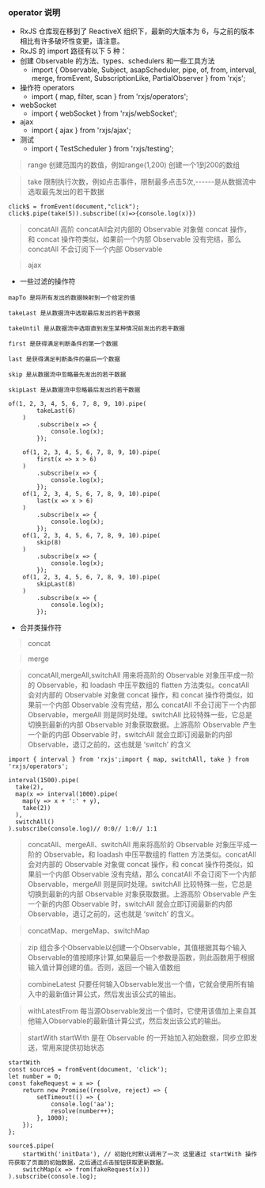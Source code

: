 ### operator 说明

* RxJS 仓库现在移到了 ReactiveX 组织下，最新的大版本为 6，与之前的版本相比有许多破坏性变更，请注意。
* RxJS 的 import 路径有以下 5 种：
* 创建 Observable 的方法、types、schedulers 和一些工具方法
    * import { Observable, Subject, asapScheduler, pipe, of, from, interval, merge, fromEvent, SubscriptionLike, PartialObserver } from 'rxjs';
* 操作符 operators
    * import { map, filter, scan } from 'rxjs/operators';
* webSocket
    * import { webSocket } from 'rxjs/webSocket';
* ajax
    * import { ajax } from 'rxjs/ajax';
* 测试
    * import { TestScheduler } from 'rxjs/testing';


> range 创建范围内的数值，例如range(1,200) 创建一个1到200的数组

> take 限制执行次数，例如点击事件，限制最多点击5次,------是从数据流中选取最先发出的若干数据

```
click$ = fromEvent(document,"click");
click$.pipe(take(5)).subscribe((x)=>{console.log(x)})
```

> concatAll  高阶 concatAll会对内部的 Observable 对象做 concat 操作，和 concat 操作符类似，如果前一个内部 Observable 没有完结，那么 concatAll 不会订阅下一个内部 Observable

> ajax 

* 一些过滤的操作符

```
mapTo 是将所有发出的数据映射到一个给定的值

takeLast 是从数据流中选取最后发出的若干数据

takeUntil 是从数据流中选取直到发生某种情况前发出的若干数据

first 是获得满足判断条件的第一个数据

last 是获得满足判断条件的最后一个数据

skip 是从数据流中忽略最先发出的若干数据

skipLast 是从数据流中忽略最后发出的若干数据

of(1, 2, 3, 4, 5, 6, 7, 8, 9, 10).pipe(
        takeLast(6)
    )
        .subscribe(x => {
            console.log(x);
        });

    of(1, 2, 3, 4, 5, 6, 7, 8, 9, 10).pipe(
        first(x => x > 6)
    )
        .subscribe(x => {
            console.log(x);
        });
    of(1, 2, 3, 4, 5, 6, 7, 8, 9, 10).pipe(
        last(x => x > 6)
    )
        .subscribe(x => {
            console.log(x);
        });
    of(1, 2, 3, 4, 5, 6, 7, 8, 9, 10).pipe(
        skip(8)
    )
        .subscribe(x => {
            console.log(x);
        });
    of(1, 2, 3, 4, 5, 6, 7, 8, 9, 10).pipe(
        skipLast(8)
    )
        .subscribe(x => {
            console.log(x);
        });
```

* 合并类操作符

> concat

> merge

> concatAll,mergeAll,switchAll 用来将高阶的 Observable 对象压平成一阶的 Observable，和 loadash 中压平数组的 flatten 方法类似。concatAll 会对内部的 Observable 对象做 concat 操作，和 concat 操作符类似，如果前一个内部 Observable 没有完结，那么 concatAll 不会订阅下一个内部 Observable，mergeAll 则是同时处理。switchAll 比较特殊一些，它总是切换到最新的内部 Observable 对象获取数据。上游高阶 Observable 产生一个新的内部 Observable 时，switchAll 就会立即订阅最新的内部 Observable，退订之前的，这也就是 ‘switch’ 的含义

```
import { interval } from 'rxjs';import { map, switchAll, take } from 'rxjs/operators';

interval(1500).pipe(
  take(2),
  map(x => interval(1000).pipe(
    map(y => x + ':' + y), 
    take(2))
  ),
  switchAll()
).subscribe(console.log)// 0:0// 1:0// 1:1
```

> concatAll、mergeAll、switchAll 用来将高阶的 Observable 对象压平成一阶的 Observable，和 loadash 中压平数组的 flatten 方法类似。concatAll 会对内部的 Observable 对象做 concat 操作，和 concat 操作符类似，如果前一个内部 Observable 没有完结，那么 concatAll 不会订阅下一个内部 Observable，mergeAll 则是同时处理。switchAll 比较特殊一些，它总是切换到最新的内部 Observable 对象获取数据。上游高阶 Observable 产生一个新的内部 Observable 时，switchAll 就会立即订阅最新的内部 Observable，退订之前的，这也就是 ‘switch’ 的含义。

> concatMap、mergeMap、switchMap 

> zip  组合多个Observable以创建一个Observable，其值根据其每个输入Observable的值按顺序计算,如果最后一个参数是函数，则此函数用于根据输入值计算创建的值。否则，返回一个输入值数组

> combineLatest 只要任何输入Observable发出一个值，它就会使用所有输入中的最新值计算公式，然后发出该公式的输出。

> withLatestFrom 每当源Observable发出一个值时，它使用该值加上来自其他输入Observable的最新值计算公式，然后发出该公式的输出。

> startWith startWith 是在 Observable 的一开始加入初始数据，同步立即发送，常用来提供初始状态

```
startWith
const source$ = fromEvent(document, 'click');
let number = 0;
const fakeRequest = x => {
    return new Promise((resolve, reject) => {
        setTimeout(() => {
            console.log('aa');
            resolve(number++);
        }, 1000);
    });
};

source$.pipe(
    startWith('initData'), // 初始化时默认调用了一次 这里通过 startWith 操作符获取了页面的初始数据，之后通过点击按钮获取更新数据。
    switchMap(x => from(fakeRequest(x)))
).subscribe(console.log);
```